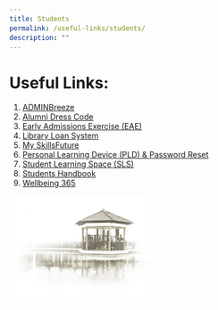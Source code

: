 ```yaml
---
title: Students
permalink: /useful-links/students/
description: ""
---
```

# **Useful Links:**

1. [ADMINBreeze](https://cchy.adminbreeze.com/)
2. [Alumni Dress Code](/our-community/Chung-Cheng-Family/chung-cheng-high-school-yishun-alumni)
3. [Early Admissions Exercise (EAE)](https://eae.polytechnic.edu.sg/eaeStudIns/menu.jsp)
4. [Library Loan System](https://schoolibrary.moe.edu.sg/chungchenghighyishun)
5. [My SkillsFuture](https://www.myskillsfuture.gov.sg/content/student/en/secondary.html)
6. [Personal Learning Device (PLD) & Password Reset](/Personal-Learning-Device-PLD-Password-Reset/)
7. [Student Learning Space (SLS)](https://vle.learning.moe.edu.sg/login)
8. [Students Handbook](/files/CCHY%20E-Handbook.pdf)
9. [Wellbeing 365](/our-curriculum/student-development/wellbeing-365)



<img src="/images/pavilion.png" 
     style="width:50%">